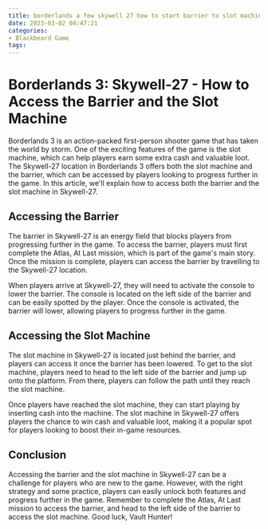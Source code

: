 ```yaml
---
title: borderlands a few skywell 27 how to start barrier to slot machine Toto Casino
date: 2023-03-02 04:47:21
categories:
- Blackbeard Game
tags:
---
```

# Borderlands 3: Skywell-27 - How to Access the Barrier and the Slot Machine

Borderlands 3 is an action-packed first-person shooter game that has taken the world by storm. One of the exciting features of the game is the slot machine, which can help players earn some extra cash and valuable loot. The Skywell-27 location in Borderlands 3 offers both the slot machine and the barrier, which can be accessed by players looking to progress further in the game. In this article, we'll explain how to access both the barrier and the slot machine in Skywell-27.

## Accessing the Barrier

The barrier in Skywell-27 is an energy field that blocks players from progressing further in the game. To access the barrier, players must first complete the Atlas, At Last mission, which is part of the game's main story. Once the mission is complete, players can access the barrier by travelling to the Skywell-27 location.

When players arrive at Skywell-27, they will need to activate the console to lower the barrier. The console is located on the left side of the barrier and can be easily spotted by the player. Once the console is activated, the barrier will lower, allowing players to progress further in the game.

## Accessing the Slot Machine

The slot machine in Skywell-27 is located just behind the barrier, and players can access it once the barrier has been lowered. To get to the slot machine, players need to head to the left side of the barrier and jump up onto the platform. From there, players can follow the path until they reach the slot machine.

Once players have reached the slot machine, they can start playing by inserting cash into the machine. The slot machine in Skywell-27 offers players the chance to win cash and valuable loot, making it a popular spot for players looking to boost their in-game resources.

## Conclusion

Accessing the barrier and the slot machine in Skywell-27 can be a challenge for players who are new to the game. However, with the right strategy and some practice, players can easily unlock both features and progress further in the game. Remember to complete the Atlas, At Last mission to access the barrier, and head to the left side of the barrier to access the slot machine. Good luck, Vault Hunter!